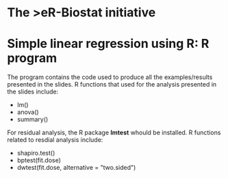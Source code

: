 # The >eR-Biostat initiative
# Simple linear regression using R: R program
The program  contains the code used to produce all the examples/results presented in the slides. 
R functions that used for the analysis presented in the slides include:

* lm()
* anova()
* summary()

For residual analysis, the R package **lmtest** whould be installed. R functions related to resdial analysis include:

* shapiro.test()
* bptest(fit.dose)
* dwtest(fit.dose, alternative = "two.sided")
